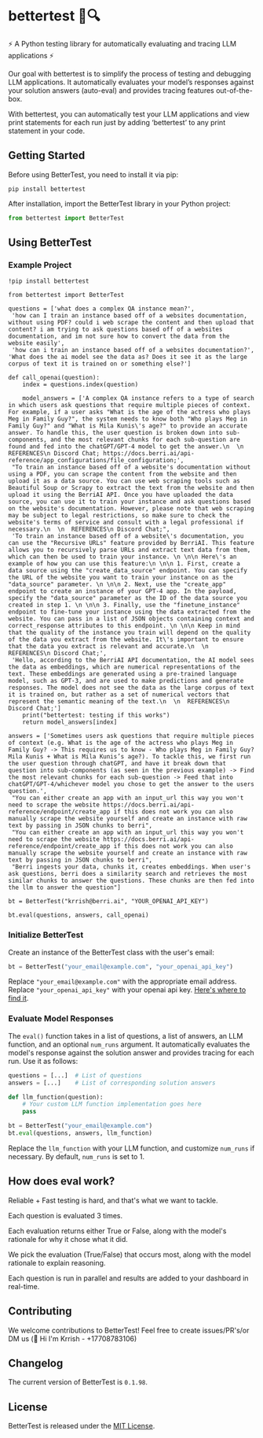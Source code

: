 # bettertest 📝🔍

⚡ A Python testing library for automatically evaluating and tracing LLM applications ⚡

Our goal with bettertest is to simplify the process of testing and debugging LLM applications. It automatically evaluates your model’s responses against your solution answers (auto-eval) and provides tracing features out-of-the-box.

With bettertest, you can automatically test your LLM applications and view print statements for each run just by adding ‘bettertest’ to any print statement in your code.

## Getting Started

Before using BetterTest, you need to install it via pip:

```
pip install bettertest
```

After installation, import the BetterTest library in your Python project:

```python
from bettertest import BetterTest
```
## Using BetterTest

### Example Project

```
!pip install bettertest

from bettertest import BetterTest

questions = ['what does a complex QA instance mean?',
 'how can I train an instance based off of a websites documentation, without using PDF? could i web scrape the content and then upload that content? i am trying to ask questions based off of a websites documentation, and im not sure how to convert the data from the website easily',
 'how can i train an instance based off of a websites documentation?',
'What does the ai model see the data as? Does it see it as the large corpus of text it is trained on or something else?']

def call_openai(question):
    index = questions.index(question)

    model_answers = ['A complex QA instance refers to a type of search in which users ask questions that require multiple pieces of context. For example, if a user asks "What is the age of the actress who plays Meg in Family Guy?", the system needs to know both "Who plays Meg in Family Guy?" and "What is Mila Kunis\'s age?" to provide an accurate answer. To handle this, the user question is broken down into sub-components, and the most relevant chunks for each sub-question are found and fed into the chatGPT/GPT-4 model to get the answer.\n  \n  REFERENCES\n Discord Chat; https://docs.berri.ai/api-reference/app_configurations/file_configuration;',
 "To train an instance based off of a website's documentation without using a PDF, you can scrape the content from the website and then upload it as a data source. You can use web scraping tools such as Beautiful Soup or Scrapy to extract the text from the website and then upload it using the BerriAI API. Once you have uploaded the data source, you can use it to train your instance and ask questions based on the website's documentation. However, please note that web scraping may be subject to legal restrictions, so make sure to check the website's terms of service and consult with a legal professional if necessary.\n  \n  REFERENCES\n Discord Chat;",
 'To train an instance based off of a website\'s documentation, you can use the "Recursive URLs" feature provided by BerriAI. This feature allows you to recursively parse URLs and extract text data from them, which can then be used to train your instance. \n \n\n Here\'s an example of how you can use this feature:\n \n\n 1. First, create a data source using the "create_data_source" endpoint. You can specify the URL of the website you want to train your instance on as the "data_source" parameter. \n \n\n 2. Next, use the "create_app" endpoint to create an instance of your GPT-4 app. In the payload, specify the "data_source" parameter as the ID of the data source you created in step 1. \n \n\n 3. Finally, use the "finetune_instance" endpoint to fine-tune your instance using the data extracted from the website. You can pass in a list of JSON objects containing context and correct_response attributes to this endpoint. \n \n\n Keep in mind that the quality of the instance you train will depend on the quality of the data you extract from the website. It\'s important to ensure that the data you extract is relevant and accurate.\n  \n  REFERENCES\n Discord Chat;',
 'Hello, according to the BerriAI API documentation, the AI model sees the data as embeddings, which are numerical representations of the text. These embeddings are generated using a pre-trained language model, such as GPT-3, and are used to make predictions and generate responses. The model does not see the data as the large corpus of text it is trained on, but rather as a set of numerical vectors that represent the semantic meaning of the text.\n  \n  REFERENCES\n Discord Chat;']
    print("bettertest: testing if this works")
    return model_answers[index]

answers = ['Sometimes users ask questions that require multiple pieces of context (e.g. What is the age of the actress who plays Meg in Family Guy? -> This requires us to know - Who plays Meg in Family Guy? Mila Kunis + What is Mila Kunis’s age?). To tackle this, we first run the user question through chatGPT, and have it break down that question into sub-components (as seen in the previous example) -> Find the most relevant chunks for each sub-question -> Feed that into chatGPT/GPT-4/whichever model you chose to get the answer to the users question.',
 "You can either create an app with an input_url this way you won't need to scrape the website https://docs.berri.ai/api-reference/endpoint/create_app if this does not work you can also manually scrape the website yourself and create an instance with raw text by passing in JSON chunks to berri",
 "You can either create an app with an input_url this way you won't need to scrape the website https://docs.berri.ai/api-reference/endpoint/create_app if this does not work you can also manually scrape the website yourself and create an instance with raw text by passing in JSON chunks to berri",
 "Berri ingests your data, chunks it, creates embeddings. When user's ask questions, berri does a similarity search and retrieves the most similar chunks to answer the questions. These chunks are then fed into the llm to answer the question"]

bt = BetterTest("krrish@berri.ai", "YOUR_OPENAI_API_KEY")

bt.eval(questions, answers, call_openai)

```

### Initialize BetterTest

Create an instance of the BetterTest class with the user's email:

```python
bt = BetterTest("your_email@example.com", "your_openai_api_key")
```

Replace `"your_email@example.com"` with the appropriate email address.
Replace `"your_openai_api_key"` with your openai api key. [Here's where to find it](_https://platform.openai.com/account/api-keys_).

### Evaluate Model Responses

The `eval()` function takes in a list of questions, a list of answers, an LLM function, and an optional `num_runs` argument. It automatically evaluates the model's response against the solution answer and provides tracing for each run. Use it as follows:

```python
questions = [...]  # List of questions
answers = [...]    # List of corresponding solution answers

def llm_function(question):
    # Your custom LLM function implementation goes here
    pass

bt = BetterTest("your_email@example.com")
bt.eval(questions, answers, llm_function)
```

Replace the `llm_function` with your LLM function, and customize `num_runs` if necessary. By default, `num_runs` is set to 1.

## How does eval work?

Reliable + Fast testing is hard, and that's what we want to tackle.

Each question is evaluated 3 times. 

Each evaluation returns either True or False, along with the model's rationale for why it chose what it did. 

We pick the evaluation (True/False) that occurs most, along with the model rationale to explain reasoning. 

Each question is run in parallel and results are added to your dashboard in real-time. 


## Contributing

We welcome contributions to BetterTest! Feel free to create issues/PR's/or DM us (👋 Hi I'm Krrish - +17708783106)

## Changelog

The current version of BetterTest is `0.1.98`.

## License

BetterTest is released under the [MIT License](_https://github.com/bettertest/readme/blob/master/LICENSE_).

